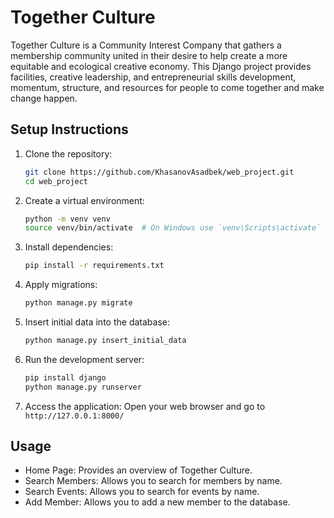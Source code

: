 # Together Culture

Together Culture is a Community Interest Company that gathers a membership community united in their desire to help create a more equitable and ecological creative economy. This Django project provides facilities, creative leadership, and entrepreneurial skills development, momentum, structure, and resources for people to come together and make change happen.

## Setup Instructions

1. Clone the repository:
   ```bash
   git clone https://github.com/KhasanovAsadbek/web_project.git
   cd web_project
   ```

2. Create a virtual environment:
   ```bash
   python -m venv venv
   source venv/bin/activate  # On Windows use `venv\Scripts\activate`
   ```

3. Install dependencies:
   ```bash
   pip install -r requirements.txt
   ```

4. Apply migrations:
   ```bash
   python manage.py migrate
   ```

5. Insert initial data into the database:
   ```bash
   python manage.py insert_initial_data
   ```

6. Run the development server:
   ```bash
   pip install django
   python manage.py runserver
   ```

7. Access the application:
   Open your web browser and go to `http://127.0.0.1:8000/`

## Usage

- Home Page: Provides an overview of Together Culture.
- Search Members: Allows you to search for members by name.
- Search Events: Allows you to search for events by name.
- Add Member: Allows you to add a new member to the database.